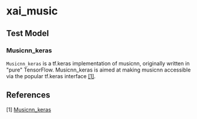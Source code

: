 # xai_music

## Test Model

### Musicnn_keras

`Musicnn_keras` is a tf.keras implementation of musicnn, originally written in "pure" TensorFlow. Musicnn_keras is aimed at making musicnn accessible via the popular tf.keras interface [[1]](https://github.com/Quint-e/musicnn_keras).

## References

[1] [Musicnn_keras](https://github.com/Quint-e/musicnn_keras)
